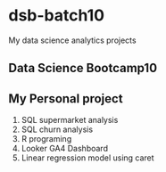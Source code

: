 # dsb-batch10
My data science analytics projects
## Data Science Bootcamp10
## My Personal project

1. SQL supermarket analysis
2. SQL churn analysis
3. R programing
4. Looker GA4 Dashboard
5. Linear regression model using caret
